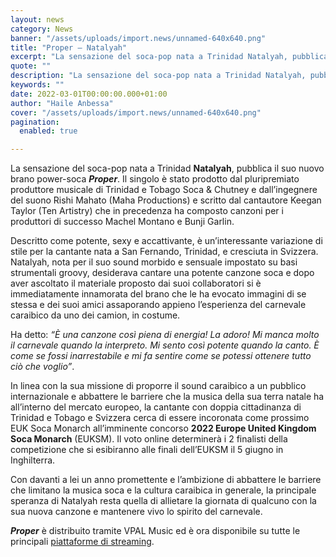```yaml
---
layout: news
category: News
banner: "/assets/uploads/import.news/unnamed-640x640.png"
title: "Proper – Natalyah"
excerpt: "La sensazione del soca-pop nata a Trinidad Natalyah, pubblica il suo nuovo brano power-soca Proper. Il singolo è stato prodotto dal pluripremiato produttore musicale di Trinidad e Tobago Soca & Chutney e dall’ingegnere del suono Rishi Mahato (Maha Productions) e scritto dal cantautore Keegan Taylor (Ten Artistry) che in precedenza ha composto canzoni per i produttori di successo [&hellip"
quote: ""
description: "La sensazione del soca-pop nata a Trinidad Natalyah, pubblica il suo nuovo brano power-soca Proper. Il singolo è stato prodotto dal pluripremiato produttore musicale di Trinidad e Tobago Soca & Chutney e dall’ingegnere del suono Rishi Mahato (Maha Productions) e scritto dal cantautore Keegan Taylor (Ten Artistry) che in precedenza ha composto canzoni per i produttori di successo [&hellip"
keywords: ""
date: 2022-03-01T00:00:00.000+01:00
author: "Haile Anbessa"
cover: "/assets/uploads/import.news/unnamed-640x640.png"
pagination:
  enabled: true

---
```


La sensazione del soca-pop nata a Trinidad **Natalyah**, pubblica il suo nuovo brano power-soca _**Proper**_. Il singolo è stato prodotto dal pluripremiato produttore musicale di Trinidad e Tobago Soca & Chutney e dall’ingegnere del suono Rishi Mahato (Maha Productions) e scritto dal cantautore Keegan Taylor (Ten Artistry) che in precedenza ha composto canzoni per i produttori di successo Machel Montano e Bunji Garlin.

Descritto come potente, sexy e accattivante, è un’interessante variazione di stile per la cantante nata a San Fernando, Trinidad, e cresciuta in Svizzera. Natalyah, nota per il suo sound morbido e sensuale impostato su basi strumentali groovy, desiderava cantare una potente canzone soca e dopo aver ascoltato il materiale proposto dai suoi collaboratori si è immediatamente innamorata del brano che le ha evocato immagini di se stessa e dei suoi amici assaporando appieno l’esperienza del carnevale caraibico da uno dei camion, in costume.

Ha detto: _“È una canzone così piena di energia! La adoro! Mi manca molto il carnevale quando la interpreto. Mi sento così potente quando la canto. È come se fossi inarrestabile e mi fa sentire come se potessi ottenere tutto ciò che voglio”_.

In linea con la sua missione di proporre il sound caraibico a un pubblico internazionale e abbattere le barriere che la musica della sua terra natale ha all’interno del mercato europeo, la cantante con doppia cittadinanza di Trinidad e Tobago e Svizzera cerca di essere incoronata come prossimo EUK Soca Monarch all’imminente concorso **2022 Europe United Kingdom Soca Monarch** (EUKSM). Il voto online determinerà i 2 finalisti della competizione che si esibiranno alle finali dell’EUKSM il 5 giugno in Inghilterra.

Con davanti a lei un anno promettente e l’ambizione di abbattere le barriere che limitano la musica soca e la cultura caraibica in generale, la principale speranza di Natalyah resta quella di allietare la giornata di qualcuno con la sua nuova canzone e mantenere vivo lo spirito del carnevale.

_**Proper**_ è distribuito tramite VPAL Music ed è ora disponibile su tutte le principali [piattaforme di streaming](https://runitagency.us3.list-manage.com/track/click?u=d1ce25b5e360c3df7324cc026&id=1413bd80fb&e=b28fcd7e48).